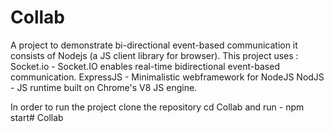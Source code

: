 # Collab

A project to demonstrate bi-directional event-based communication it consists of Nodejs (a JS client library for browser).
This project uses :
 Socket.io - Socket.IO enables real-time bidirectional event-based communication.
 ExpressJS - Minimalistic webframework for NodeJS
 NodJS - JS runtime built on  Chrome's V8 JS engine.

 In order to run the project clone the repository
 cd Collab
and run - npm start# Collab
